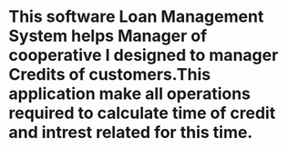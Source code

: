 # This software Loan Management System helps Manager of cooperative I designed to manager Credits of customers.This application make all operations required to calculate time of credit and intrest related for this time. 
